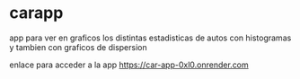 # carapp
app para ver en graficos los distintas estadisticas de autos con histogramas y tambien con graficos de dispersion

enlace para acceder a la app https://car-app-0xl0.onrender.com




